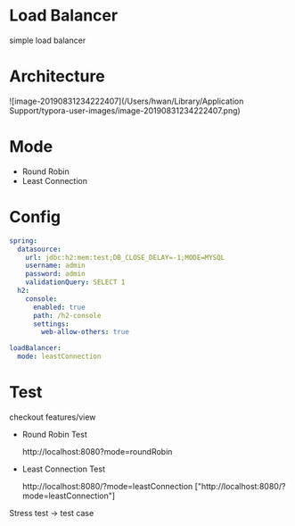 # Load Balancer

simple load balancer



# Architecture

![image-20190831234222407](/Users/hwan/Library/Application Support/typora-user-images/image-20190831234222407.png)

# Mode

- Round Robin
- Least Connection



# Config

```yaml
spring:
  datasource:
    url: jdbc:h2:mem:test;DB_CLOSE_DELAY=-1;MODE=MYSQL
    username: admin
    password: admin
    validationQuery: SELECT 1
  h2:
    console:
      enabled: true
      path: /h2-console
      settings:
        web-allow-others: true

loadBalancer:
  mode: leastConnection
```



# Test

checkout features/view

- Round Robin Test

  http://localhost:8080?mode=roundRobin

- Least Connection Test

  http://localhost:8080/?mode=leastConnection ["http://localhost:8080/?mode=leastConnection"]



Stress test -> test case

